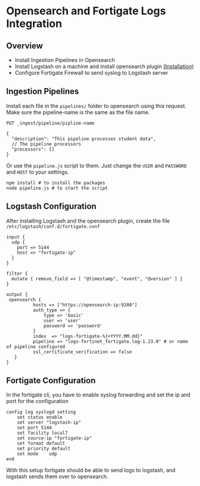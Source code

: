 # Opensearch and Fortigate Logs Integration

## Overview

- Install Ingestion Pipelines in Opensearch
- Install Logstash on a machine and install opensearch plugin [(Installation)](https://opensearch.org/docs/latest/tools/logstash/index/#install-logstash)
- Configure Fortigate Firewall to send syslog to Logstash server

## Ingestion Pipelines

Install each file in the `pipelines/` folder to opensearch using this request.
Make sure the pipeline-name is the same as the file name.

```HTTP
PUT _ingest/pipeline/pipline-name

{
  "description": "This pipeline processes student data",
  // The pipeline processors
  "processors": []
}
```

Or use the `pipeline.js` script to them. Just change the `USER` and `PASSWORD` and `HOST` to your settings.

```
npm install # to install the packages
node pipeline.js # to start the script
```

## Logstash Configuration

After installing Logstash and the opensearch plugin, create the file `/etc/logstash/conf.d/fortigate.conf`

```logstash
input {
  udp {
    port => 5144
    host => "fortigate-ip"
  }
}

filter {
  mutate { remove_field => [ "@timestamp", "event", "@version" ] }
}

output {
 opensearch {
          hosts => ["https://opensearch-ip:9200"]
          auth_type => {
              type => 'basic'
	          user => 'user'
              password => 'password'
          }
          index  => "logs-fortigate-%{+YYYY.MM.dd}"
          pipeline => "logs-fortinet_fortigate.log-1.23.0" # or name of pipeline configured
	      ssl_certificate_verification => false
   }
}
```

## Fortigate Configuration

In the fortigate cli, you have to enable syslog forwarding and set the ip and port for the configuration

```fortigate
config log syslogd setting
    set status enable
    set server "logstash-ip"
    set port 5144
    set facility local7
    set source-ip "fortigate-ip"
    set format default
    set priority default
    set mode	udp
end
```

With this setup fortigate should be able to send logs to logstash, and logstash sends them over to opensearch.
